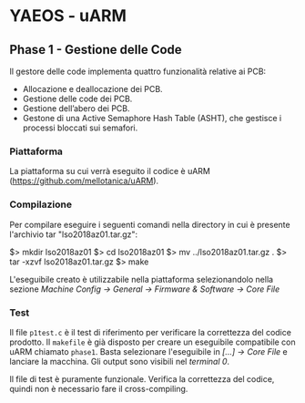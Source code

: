 # YAEOS - uARM
## Phase 1 - Gestione delle Code
Il gestore delle code implementa quattro funzionalità  relative ai PCB:  
  - Allocazione e deallocazione dei PCB.
  - Gestione delle code dei  PCB.  
  - Gestione dell’abero dei  PCB.  
  - Gestone  di  una  Active  Semaphore Hash Table (ASHT), che  gestisce i processi bloccati sui semafori.
### Piattaforma
La piattaforma su cui verrà eseguito il codice è uARM (https://github.com/mellotanica/uARM).
### Compilazione
Per compilare eseguire i seguenti comandi nella directory in cui è presente l'archivio tar "lso2018az01.tar.gz":

$> mkdir lso2018az01
$> cd lso2018az01
$> mv ../lso2018az01.tar.gz .
$> tar -xzvf lso2018az01.tar.gz
$> make

L'eseguibile creato è utilizzabile nella piattaforma selezionandolo nella sezione
*Machine Config -> General -> Firmware & Software -> Core File*

### Test
Il file `p1test.c` è il test di riferimento per verificare la correttezza del codice prodotto.
Il `makefile` è già disposto per creare un eseguibile compatibile con uARM chiamato `phase1`.
Basta selezionare l'eseguibile in *[...] -> Core File* e lanciare la macchina.
Gli output sono visibili nel _terminal 0_.

Il file di test è puramente funzionale. Verifica la correttezza del codice, quindi non è necessario fare il cross-compiling.
